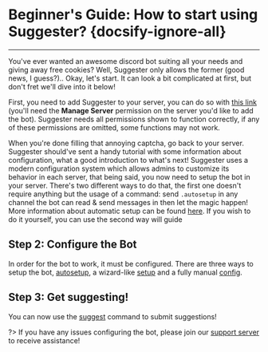 # Beginner's Guide: How to start using Suggester? {docsify-ignore-all}
---
You've ever wanted an awesome discord bot suiting all your needs and giving away free cookies? Well, Suggester only allows the former (good news, I guess?).. Okay, let's start. It can look a bit complicated at first, but don't fret we'll dive into it below!

First, you need to add Suggester to your server, you can do so with [this link](https://discord.com/oauth2/authorize?client_id=564426594144354315&scope=bot&permissions=805694544) (you'll need the **Manage Server** permission on the server you'd like to add the bot). Suggester needs all permissions shown to function correctly, if any of these permissions are omitted, some functions may not work.

When you're done filling that annoying captcha, go back to your server. Suggester should've sent a handy tutorial with some information about configuration, what a good introduction to what's next! Suggester uses a modern configuration system which allows admins to customize its behavior in each server, that being said, you now need to setup the bot in your server. There's two different ways to do that, the first one doesn't require anything but the usage of a command: send `.autosetup` in any channel the bot can read & send messages in then let the magic happen! More information about automatic setup can be found [here](admin/autosetup.md).
If you wish to do it yourself, you can use the  second way will guide

## **Step 2: Configure the Bot**
In order for the bot to work, it must be configured. There are three ways to setup the bot, [autosetup](admin/autosetup.md), a wizard-like [setup](admin/setup.md) and a fully manual [config](admin/config.md).

## **Step 3: Get suggesting!**
You can now use the [suggest](all/suggest.md) command to submit suggestions!

?> If you have any issues configuring the bot, please join our [support server](https://discord.gg/G5pEdUp) to receive assistance!
